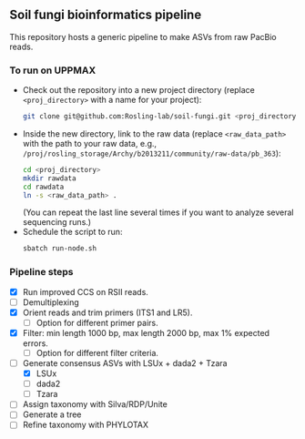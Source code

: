 ## Soil fungi bioinformatics pipeline
This repository hosts a generic pipeline to make ASVs from raw PacBio reads.

### To run on UPPMAX

* Check out the repository into a new project directory (replace `<proj_directory>` with a name for your project):
  ```bash
  git clone git@github.com:Rosling-lab/soil-fungi.git <proj_directory>
  ```
* Inside the new directory, link to the raw data (replace `<raw_data_path>` with the path to your raw data, e.g., `/proj/rosling_storage/Archy/b2013211/community/raw-data/pb_363`):
  ```bash
  cd <proj_directory>
  mkdir rawdata
  cd rawdata
  ln -s <raw_data_path> .
  ```
  (You can repeat the last line several times if you want to analyze several sequencing runs.)
* Schedule the script to run:
  ```bash
  sbatch run-node.sh
  ```

### Pipeline steps

- [X] Run improved CCS on RSII reads.
- [ ] Demultiplexing
- [X] Orient reads and trim primers (ITS1 and LR5).
  - [ ] Option for different primer pairs.
- [X] Filter: min length 1000 bp, max length 2000 bp, max 1% expected errors.
  - [ ] Option for different filter criteria.
- [ ] Generate consensus ASVs with LSUx + dada2 + Tzara
  - [X] LSUx
  - [ ] dada2
  - [ ] Tzara
- [ ] Assign taxonomy with Silva/RDP/Unite
- [ ] Generate a tree
- [ ] Refine taxonomy with PHYLOTAX
